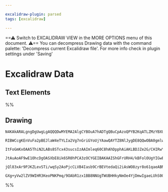 ```yaml
---

excalidraw-plugin: parsed
tags: [excalidraw]

---
```

==⚠  Switch to EXCALIDRAW VIEW in the MORE OPTIONS menu of this document. ⚠== You can decompress Drawing data with the command palette: 'Decompress current Excalidraw file'. For more info check in plugin settings under 'Saving'


# Excalidraw Data

## Text Elements
%%
## Drawing
```compressed-json
N4KAkARALgngDgUwgLgAQQQDwMYEMA2AlgCYBOuA7hADTgQBuCpAzoQPYB2KqATLZMzYBXUtiRoIACyhQ4zZAHoFAc0JRJQgEYA6bGwC2CgF7N6hbEcK4OCtptbErHALRY8RMpWdx8Q1TdIEfARcZgRmBShcZQUebQBGOJ4aOiCEfQQOKGZuAG1wMFAwYogSbggAQQBJUgoAKwAGABUAMxTiyFhEcqgsKHaSzG5nHniG/hKYYZ4ATgB2BIBmHgAO

RIBWCcgKEnVuFa2pBEJlaW4eTYLIa2Vg7nGriGYoUjYAawQAYTZ8NlJygDE8QQwOBA0gmlw2DeyleQg4xG+v3+Ehe1mYcFwgSy4IgLUI+HwAGVYHcJIIPLjnq8PgB1XaSc6HanvBAkmBk9AUsqHOGnDjhHJoeKHNiY7BqKbChoPDoQWHCOBVYhC1C5AC6hxa5Ayyu4HCEhMOhARWHKuAauLhCIFzFVBqNjzCCGI3HiMwaczm6wALL65odGCx2Fw0

ItFoGmKxOAA5ThiN2LABs8STcx43sucsIzAAImleq60C8hAhDpphAiAKLBDJZe2G/CHIRwYi4QtuuY+mY8RYNJNJngZiOPIgcN76xuHX7Ql3cFoEMKHXqYfoSK2UJp9cq4lqcKBEwhGcS8WUlPdZABiuH0BKlqCzJRXUAqRGUofQwRa/UjpCg5gIV8Tg/aAxVxPQslwE0mD1NAHSbR4/hOE0CC3Vcd0OXAhCgNgACVwiPE8SzLUdoIACWOU411Qe

JtAuAoAF9wE1OhcDgOASXbE8ik6SR0hPCA3zOCYGEIBAKAAIShGFrURH4/kBFolOUgYIGwERsSgKpen0EkaS+eSUXQIEQVM1T1NITTtPSKToQVeE5ORHpyA4DEsUyH8CjUjSPOs/RLwJYlSQE7lXREiyrJ0vTWXpYg9jQPgvIi3yopeVl2U5J4fh5JKfKyPzcOEflBTdcK8q0nSAHlxUlN0ZTKyyUvSS992vW98HvR9vMa/KdJarJD2Pc4z26yL0

jQl83xAr9PJKZLevSTi/wqSy2AoPjcCLVB4Iasb9CrBEVtedaQi2iAsWO8zyr8o61qaeABNk1TmGwV5CQADW4JN5hEl63vwABNbgfTGbQVjTeIVm9ESjDYAxuB4yB6AIUs3UY3amv0QqHNtVUICekTYRIQaTx4EaieIEkEDgbguopgBZNhiAQA7cE0YItoXfAly8imkQUtBEYgCSfjO0hlEhAAKUYA14eJZZl6hUAabR1gASlxfDlENLFynFqXe3

GXg+yVw2lZV9WIHR3KeoPNKPmq/9OAbR1zx1BB8NNUgTWUBHHkyNmOe4YjDmwIgaeLUhS0ODgbyIqOSLlYQoDHePS2tko7DqBBsGyIlY7gRnmdZ9m5zQLmeZKKF/0YJo4fwP25S6EK0lzkNwKEZ4DHu7o4KnUc2FnTnF0Tt2DCJVunY/CvR8gfBQhfNva/rydCUY8AGP4PECXCBGmIYoA===
```
%%